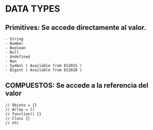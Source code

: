 
# DATA TYPES

## Primitives: Se accede directamente al valor.

    - String
    - Number
    - Boolean
    - Null
    - Undefined
    - Nan
    - Symbol ( Available from ES2015 )
    - Bigint ( Available from ES2020 ) 


## COMPUESTOS: Se accede a la referencia del valor

    // Objeto = {}
    // Array = []
    // function() {}
    // Class {}
    // etc



